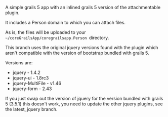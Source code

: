 A simple grails 5 app with an inlined grails 5 version of the attachmentable plugin.

It includes a Person domain to which you can attach files.

As is, the files will be uploaded to your `~/coreGrailsApp/coregrailsapp.Person `directory.

This branch uses the original jquery versions found with the plugin which aren't compatible with the version of bootstrap bundled with grails 5.

Versions are:
* jquery - 1.4.2
* jquery-ui - 1.8rc3
* jquery-MultiFile - v1.46
* jquery-form - 2.43

If you just swap out the version of jquery for the version bundled with grails 5 (3.5.1) this doesn't work, you need to update the other jquery plugins, see the latest_jquery branch. 